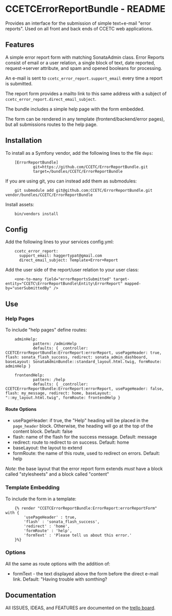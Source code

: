 # CCETCErrorReportBundle - README

Provides an interface for the submission of simple text+e-mail "error reports".
Used on all front and back ends of CCETC web applications.

## Features
A simple error report form with matching SonataAdmin class.  Error Reports consist of email or a user relation, a single block of text, date reported, request->server attribute, and spam and opened booleans for processing.

An e-mail is sent to ``ccetc_error_report.support_email`` every time a report is submitted.

The report form provides a mailto link to this same address with a subject of ``ccetc_error_report.direct_email_subject``.

The bundle includes a simple help page with the form embedded.

The form can be rendered in any template (frontend/backend/error pages), but all submissions routes to the help page.

## Installation
To install as a Symfony vendor, add the following lines to the file ``deps``:

        [ErrorReportBundle]
                git=https://github.com/CCETC/ErrorReportBundle.git
                target=/bundles/CCETC/ErrorReportBundle
                

If you are using git, you can instead add them as submodules:

        git submodule add git@github.com:CCETC/ErrorReportBundle.git vendor/bundles/CCETC/ErrorReportBundle

Install assets:

        bin/vendors install

## Config
Add the following lines to your services config.yml:

		ccetc_error_report:
		  support_email: haggertypat@gmail.com
		  direct_email_subject: Template+Error+Report

Add the user side of the report/user relation to your user class:

        <one-to-many field="errorReportsSubmitted" target-entity="CCETC\ErrorReportBundle\Entity\ErrorReport" mapped-by="userSubmittedBy" />


## Use
### Help Pages
To include "help pages" define routes:

        adminHelp:
                pattern: /adminHelp
                defaults: { _controller: CCETCErrorReportBundle:ErrorReport:errorReport, usePageHeader: true, flash: sonata_flash_success, redirect: sonata_admin_dashboard, baseLayout: SonataAdminBundle::standard_layout.html.twig, formRoute: adminHelp }

        frontendHelp:
                pattern: /help
                defaults: { _controller: CCETCErrorReportBundle:ErrorReport:errorReport, usePageHeader: false, flash: my_message, redirect: home, baseLayout: "::my_layout.html.twig", formRoute: frontendHelp }


#### Route Options
* usePageHeader: if true, the "Help" heading will be placed in the ``page_header`` block.  Otherwise, the heading will go at the top of the content block.  Default: false
* flash: name of the flash for the success message. Default: message
* redirect: route to redirect to on success. Default: home
* baseLayout: the layout to extend
* formRoute: the name of this route, used to redirect on errors.  Default: help

*Note*: the base layout that the error report form extends *must* have a block called "stylesheets" and a block called "content"

### Template Embedding
To include the form in a template:

        {% render "CCETCErrorReportBundle:ErrorReport:errorReportForm" with {
            'usePageHeader' : true,
            'flash' : 'sonata_flash_success',
            'redirect' : 'home',
            'formRoute' : 'help',
            'formText' : 'Please tell us about this error.'
        }%}
        
### Options
All the same as route options with the addition of:
* formText - the text displayed above the form before the direct e-mail link.  Default: "Having trouble with somthing?


## Documentation
All ISSUES, IDEAS, and FEATURES are documented on the [trello board](https://trello.com/board/errorreportbundle/4f9014c7c9fa68b12a0cdb13).